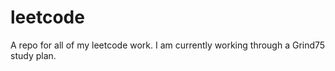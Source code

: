 # leetcode
A repo for all of my leetcode work.
I am currently working through a Grind75 study plan.
